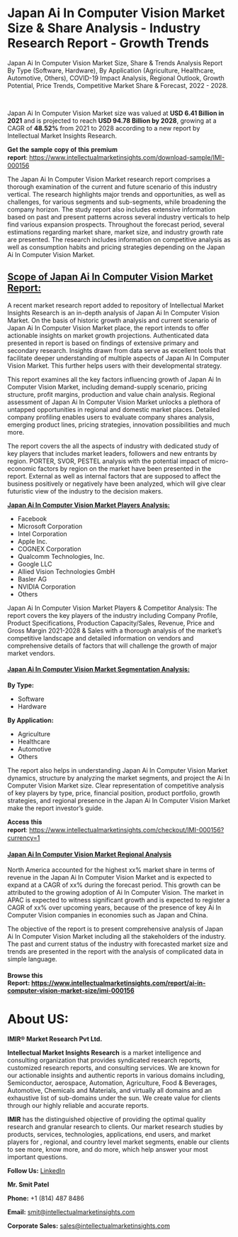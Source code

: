 <h1>Japan Ai In Computer Vision Market Size &amp; Share Analysis - Industry Research Report - Growth Trends</h1>
<p>Japan Ai In Computer Vision Market Size, Share &amp; Trends Analysis Report By Type (Software, Hardware), By Application (Agriculture, Healthcare, Automotive, Others), COVID-19 Impact Analysis, Regional Outlook, Growth Potential, Price Trends, Competitive Market Share &amp; Forecast, 2022 - 2028.</p>
<div>&nbsp;</div>
<p>Japan Ai In Computer Vision Market size was valued at&nbsp;<strong>USD 6.41 Billion in 2021</strong>&nbsp;and is projected to reach&nbsp;<strong>USD 94.78 Billion by 2028</strong>, growing at a CAGR of&nbsp;<strong>48.52%</strong>&nbsp;from 2021 to 2028 according to a new report by Intellectual Market Insights Research.</p>
<p>𝐆𝐞𝐭 𝐭𝐡𝐞 𝐬𝐚𝐦𝐩𝐥𝐞 𝐜𝐨𝐩𝐲 𝐨𝐟 𝐭𝐡𝐢𝐬 𝐩𝐫𝐞𝐦𝐢𝐮𝐦 𝐫𝐞𝐩𝐨𝐫𝐭:&nbsp;<a href="https://www.intellectualmarketinsights.com/download-sample/IMI-000156">https://www.intellectualmarketinsights.com/download-sample/IMI-000156</a>&nbsp;</p>
<p>The Japan Ai In Computer Vision Market research report comprises a thorough examination of the current and future scenario of this industry vertical. The research highlights major trends and opportunities, as well as challenges, for various segments and sub-segments, while broadening the company horizon. The study report also includes extensive information based on past and present patterns across several industry verticals to help find various expansion prospects. Throughout the forecast period, several estimations regarding market share, market size, and industry growth rate are presented. The research includes information on competitive analysis as well as consumption habits and pricing strategies depending on the Japan Ai In Computer Vision Market.</p>
<h2><u>Scope of Japan Ai In Computer Vision Market Report:</u></h2>
<p>A recent market research report added to repository of Intellectual Market Insights Research is an in-depth analysis of Japan Ai In Computer Vision Market. On the basis of historic growth analysis and current scenario of Japan Ai In Computer Vision Market place, the report intends to offer actionable insights on market growth projections. Authenticated data presented in report is based on findings of extensive primary and secondary research. Insights drawn from data serve as excellent tools that facilitate deeper understanding of multiple aspects of Japan Ai In Computer Vision Market. This further helps users with their developmental strategy.</p>
<p>This report examines all the key factors influencing growth of Japan Ai In Computer Vision Market, including demand-supply scenario, pricing structure, profit margins, production and value chain analysis. Regional assessment of Japan Ai In Computer Vision Market unlocks a plethora of untapped opportunities in regional and domestic market places. Detailed company profiling enables users to evaluate company shares analysis, emerging product lines, pricing strategies, innovation possibilities and much more.</p>
<p>The report covers the all the aspects of industry with dedicated study of key players that includes market leaders, followers and new entrants by region. PORTER, SVOR, PESTEL analysis with the potential impact of micro-economic factors by region on the market have been presented in the report. External as well as internal factors that are supposed to affect the business positively or negatively have been analyzed, which will give clear futuristic view of the industry to the decision makers.</p>
<p><strong><u>Japan Ai In Computer Vision Market Players Analysis:</u></strong></p>
<ul>
<li>Facebook</li>
<li>Microsoft Corporation</li>
<li>Intel Corporation</li>
<li>Apple Inc.</li>
<li>COGNEX Corporation</li>
<li>Qualcomm Technologies, Inc.</li>
<li>Google LLC</li>
<li>Allied Vision Technologies GmbH</li>
<li>Basler AG</li>
<li>NVIDIA Corporation</li>
<li>Others</li>
</ul>
<p>Japan Ai In Computer Vision Market Players &amp; Competitor Analysis: The report covers the key players of the industry including Company Profile, Product Specifications, Production Capacity/Sales, Revenue, Price and Gross Margin 2021-2028 &amp; Sales with a thorough analysis of the market&rsquo;s competitive landscape and detailed information on vendors and comprehensive details of factors that will challenge the growth of major market vendors.</p>
<h4><strong><u>Japan Ai In Computer Vision Market Segmentation Analysis:</u></strong></h4>
<p><strong>By Type:</strong></p>
<ul>
<li>Software</li>
<li>Hardware</li>
</ul>
<p><strong>By Application:</strong></p>
<ul>
<li>Agriculture</li>
<li>Healthcare</li>
<li>Automotive</li>
<li>Others</li>
</ul>
<p>The report also helps in understanding Japan Ai In Computer Vision Market dynamics, structure by analyzing the market segments, and project the Ai In Computer Vision&nbsp;Market size. Clear representation of competitive analysis of key players by type, price, financial position, product portfolio, growth strategies, and regional presence in the Japan Ai In Computer Vision Market make the report investor&rsquo;s guide.</p>
<p>𝐀𝐜𝐜𝐞𝐬𝐬 𝐭𝐡𝐢𝐬 𝐫𝐞𝐩𝐨𝐫𝐭:&nbsp;<a href="https://www.intellectualmarketinsights.com/checkout/IMI-000156?currency=1">https://www.intellectualmarketinsights.com/checkout/IMI-000156?currency=1</a>&nbsp;</p>
<h4><strong><u> Japan Ai In Computer Vision Market Regional Analysis</u></strong></h4>
<p>North America accounted for the highest xx% market share in terms of revenue in the Japan Ai In Computer Vision Market and is expected to expand at a CAGR of xx% during the forecast period. This growth can be attributed to the growing adoption of Ai In Computer Vision. The market in APAC is expected to witness significant growth and is expected to register a CAGR of xx% over upcoming years, because of the presence of key Ai In Computer Vision companies in economies such as Japan and China.</p>
<p>The objective of the report is to present comprehensive analysis of Japan Ai In Computer Vision Market including all the stakeholders of the industry. The past and current status of the industry with forecasted market size and trends are presented in the report with the analysis of complicated data in simple language.</p>
<h4><strong>Browse this Report:&nbsp;<a href="https://www.intellectualmarketinsights.com/report/ai-in-computer-vision-market-size/imi-000156">https://www.intellectualmarketinsights.com/report/ai-in-computer-vision-market-size/imi-000156</a>&nbsp;</strong></h4>
<h1>About US:</h1>
<p><strong>IMIR&reg; Market Research Pvt Ltd.</strong></p>
<p><strong>Intellectual Market Insights Research</strong> is a market intelligence and consulting organization that provides syndicated research reports, customized research reports, and consulting services. We are known for our actionable insights and authentic reports in various domains including, Semiconductor, aerospace, Automation, Agriculture, Food &amp; Beverages, Automotive, Chemicals and Materials, and virtually all domains and an exhaustive list of sub-domains under the sun. We create value for clients through our highly reliable and accurate reports.</p>
<p><strong>IMIR</strong> has the distinguished objective of providing the optimal quality research and granular research to clients. Our market research studies by products, services, technologies, applications, end users, and market players for , regional, and country level market segments, enable our clients to see more, know more, and do more, which help answer your most important questions.</p>
<p><strong>Follow Us:</strong> <a href="https://www.linkedin.com/company/imir-marketresearch/">LinkedIn</a></p>
<p><strong>Mr. Smit Patel</strong></p>
<p><strong>Phone:</strong> +1 (814) 487 8486</p>
<p><strong>Email:</strong> <a href="mailto:smit@intellectualmarketinsights.com">smit@intellectualmarketinsights.com</a></p>
<p><strong>Corporate Sales:</strong> <a href="mailto:sales@intellectualmarketinsights.com">sales@intellectualmarketinsights.com</a></p>
<div>&nbsp;</div>
